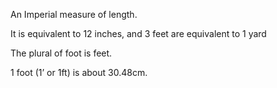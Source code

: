 An Imperial measure of length.

It is equivalent to 12 inches, and 3 feet are equivalent to 1 yard

The plural of foot is feet.

1 foot (1’ or 1ft) is about 30.48cm.
